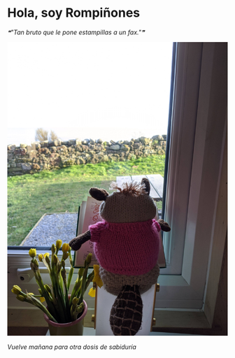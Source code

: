 # Hola, soy Rompiñones

<!--STARTS_HERE_QUOTE_README-->
<i>❝"Tan bruto que le pone estampillas a un fax."❞</i>
<!--ENDS_HERE_QUOTE_README-->

<!--START_SECTION:update_image-->
![alt text](https://raw.githubusercontent.com/focaalvarez/rompinones/main/.github/images/IMG_20220219_152233.jpg?raw=true)
<!--END_SECTION:update_image-->

*Vuelve mañana para otra dosis de sabiduría*
